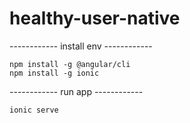 # healthy-user-native

------------ install env   ------------

	npm install -g @angular/cli
    npm install -g ionic

------------ run app   ------------

	ionic serve
